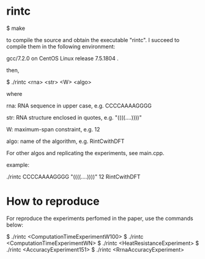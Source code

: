 # rintc
  
$ make

to compile the source and obtain the executable "rintc". I succeed to compile them in the following environment:

gcc/7.2.0 on CentOS Linux release 7.5.1804 .

then, 

$ ./rintc \<rna\> \<str\> \<W\> \<algo\>

where

rna: RNA sequence in upper case, e.g. CCCCAAAAGGGG

str: RNA structure enclosed in quotes, e.g. "((((....))))"

W: maximum-span constraint, e.g. 12

algo: name of the algorithm, e.g. RintCwithDFT



For other algos and replicating the experiments, see main.cpp. 
      
example:

./rintc CCCCAAAAGGGG "((((....))))" 12 RintCwithDFT

# How to reproduce
For reproduce the experiments perfomed in the paper, use the commands below:

$ ./rintc \<ComputationTimeExperimentW100\>
$ ./rintc \<ComputationTimeExperimentWN\>
$ ./rintc \<HeatResistanceExperiment\>
$ ./rintc \<AccuracyExperiment151\>
$ ./rintc \<RrnaAccuracyExperiment\>
